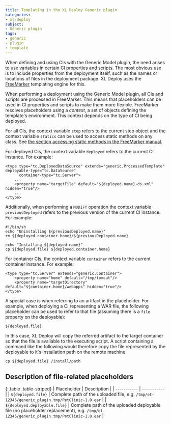 ```yaml
---
title: Templating in the XL Deploy Generic plugin
categories:
- xl-deploy
subject:
- Generic plugin
tags:
- generic
- plugin
- template
---
```


When defining and using CIs with the Generic Model plugin, the need arises to use variables in certain CI properties and scripts. The most obvious use is to include properties from the deployment itself, such as the names or locations of files in the deployment package. XL Deploy uses the [FreeMarker](http://freemarker.sourceforge.net/) templating engine for this.

When performing a deployment using the Generic Model plugin, all CIs and scripts are processed in FreeMarker. This means that placeholders can be used in CI properties and scripts to make them more flexible. FreeMarker resolves placeholders using a _context_, a set of objects defining the template's environment. This context depends on the type of CI being deployed. 

For all CIs, the context variable `step` refers to the current step object and the context variable `statics` can be used to access static methods on any class. See [the section accessing static methods in the FreeMarker manual](http://freemarker.org/docs/pgui_misc_beanwrapper.html#autoid_55).

For deployed CIs, the context variable `deployed` refers to the current CI instance. For example:

	<type type="tc.DeployedDataSource" extends="generic.ProcessedTemplate" deployable-type="tc.DataSource"
	      container-type="tc.Server">
		...
	    <property name="targetFile" default="${deployed.name}-ds.xml" hidden="true"/>
		...
	</type>

Additionally, when performing a `MODIFY` operation the context variable `previousDeployed` refers to the previous version of the current CI instance. For example:

    #!/bin/sh
    echo "Uninstalling ${previousDeployed.name}"
    rm ${deployed.container.home}/${previousDeployed.name}

    echo "Installing ${deployed.name}"
    cp ${deployed.file} ${deployed.container.home}

For container CIs, the context variable `container` refers to the current container instance. For example:

	<type type="tc.Server" extends="generic.Container">
	    <property name="home" default="/tmp/tomcat"/>
		<property name="targetDirectory" default="${container.home}/webapps" hidden="true"/>
	</type>

A special case is when referring to an artifact in the placeholder. For example, when deploying a CI representing a WAR file, the following placeholder can be used to refer to that file (assuming there is a `file` property on the deployable):

	${deployed.file}

In this case, XL Deploy will copy the referred artifact to the target container so that the file is available to the executing script. A script containing a command like the following would therefore copy the file represented by the deployable to it's installation path on the remote machine:

	cp ${deployed.file} /install/path

## Description of file-related placeholders

{:.table .table-striped}
| Placeholder | Description |
| ----------- | ----------- |
| `${deployed.file}` | Complete path of the uploaded file, e.g. `/tmp/ot-12345/generic_plugin.tmp/PetClinic-1.0.ear` |
| `${deployed.deployable.file}` | Complete path of the uploaded deployable file (no placeholder replacement), e.g. `/tmp/ot-12345/generic_plugin.tmp/PetClinic-1.0.ear` |

